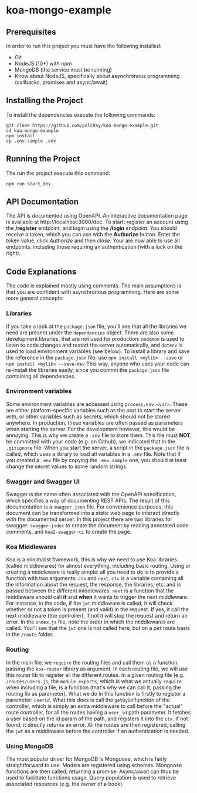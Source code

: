 # koa-mongo-example

## Prerequisites
In order to run this project you must have the following installed: 
- Git
- NodeJS (10+) with npm
- MongoDB (the service must be running)
- Know about NodeJS, specifically about asynchronous programming (callbacks, promises and async/await)
## Installing the Project
To install the dependencies execute the following commands:
```
git clone https://github.com/polchky/koa-mongo-example.git
cd koa-mongo-example
npm install
cp .env.sample .env
```
## Running the Project
The run the project execute this command: 
```
npm run start_dev
```
## API Documentation
The API is documented using OpenAPI. An interactive documentation page is available at http://localhost:3000/doc.
To start: register an account using the **/register** endpoint, and login using the **/login** endpoint. You should receive a token, which you can use with the **Authorize** button. Enter the token value, click *Authorize* and then *close*. Your are now able to use all endpoints, including those requiring an authentication (with a lock on the right).

## Code Explanations
The code is explained mostly using comments. The main assumptions is that you are confident with asynchronous programming. Here are some more general concepts: 

### Libraries
If you take a look at the ```package.json``` file, you'll see that all the libraries we need are present under the ```dependencies``` object. There are also some development libraries, that are not used for production: ```nodemon``` is used to listen to code changes and restart the server automatically, and ```dotenv``` is used to load environment variables (see below).
To install a library and save the reference in the ```package.json``` file, use 
```npm install <mylib> --save``` 
or
```npm install <mylib> --save-dev```
This way, anyone who uses your code can re-install the libraries easily, since you commit the ```package.json``` file containing all dependencies.

### Environment variables
Some environment variables are accessed using ```process.env.<var>```. These are either platform-specific variables such as the port to start the server with, or other variables such as secrets, which should not be stored anywhere. In production, these variables are often passed as parameters when starting the server. For the development however, this would be annoying. This is why we create a ```.env``` file to store them. This file must **NOT** be committed with your code (e.g. on Github), we indicated that in the ```.gitignore``` file. When you start the server, a script in the ```package.json``` file is called, which uses a library to load all variables in a ```.env``` file. Note that if you created a ```.env``` file by copying the ```.env.sample``` one, you should at least change the secret values to some random strings. 

### Swagger and Swagger UI
Swagger is the name often associated with the OpenAPI specification, which specifies a way of documenting REST APIs. The result of this documentation is a ```swagger.json``` file. For convenience purposes, this document can be transformed into a static web page to interact directly with the documented server. In this project there are two libraries for swagger: ```swagger-jsdoc``` to create the document by reading annotated code comments, and ```koa2-swagger-ui``` to create the page.

### Koa Middlewares
Koa is a minimalist framework, this is why we need to use Koa libraries (called middlewares) for almost everything, including basic routing. Using or creating a middleware is really simple: all you need to do is to provide a function with two arguments: ```ctx``` and ```next```. ```ctx``` is a variable containing all the information about the request, the response, the libraries, etc. and is passed between the different middlewares. ```next``` is a function that the middleware should call **if** and **when** it wants to trigger the next middleware. For instance, in the code, if the ```jwt``` middleware is called, it will check whether or not a token is present (and valid) in the request. If yes, it call the next middleware (the controller), if not it will stop the request and return an error.
In the ```index.js``` file, note the order in which the middlewares are called. You'll see that the ```jwt``` one is not called here, but on a per route basis in the ```/route``` folder. 

### Routing

In the main file, we ```require``` the routing files and call them as a function, passing the ```koa-router``` library as argument. In each routing file, we will use this router lib to register all the different routes. In a given routing file (e.g. ```/routes/users.js```, the ```module.exports```, which is what we actually ```require``` when including a file, is a function (that's why we can call it, passing the routing lib as parameter). What we do in this function is firstly to register a parameter: ```userid```. What this does is call the ```getById``` function of the controller, which is simply an extra middleware to call before the "actual" route controller, for all the routes having a ```user_id``` path parameter. It fetches a user based on the id param of the path, and registers it into the ```ctx```.  If not found, it directly returns an error. 
All the routes are then registered, calling the ```jwt``` as a middleware before the controller if an authentication is needed. 

### Using MongoDB
The most popular driver for MongoDB is Mongoose, which is fairly straightforward to use. Models are registered using schemas. Mongoose functions are then called, returning a promise. Async/await can thus be used to facilitate functions usage. Query population is used to retrieve associated resources (e.g. the owner of a book). 
